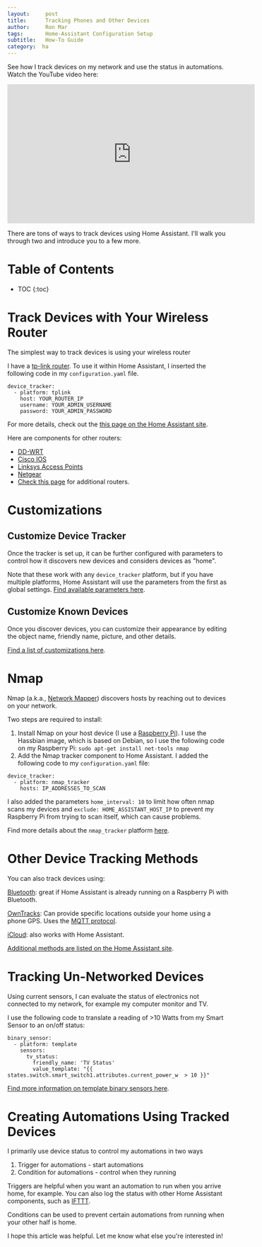 ```yaml
---
layout:     post
title:      Tracking Phones and Other Devices
author:     Ron Mar
tags: 		Home-Assistant Configuration Setup
subtitle:  	How-To Guide
category:  ha
---
```

<!-- Start Writing Below in Markdown -->

See how I track devices on my network and use the status in automations. Watch the YouTube video here:

<div align="center">
<iframe width="560" height="315"
src="https://www.youtube.com/embed/udt8MX86dcQ" frameborder="0" allowfullscreen>
</iframe>
</div>

There are tons of ways to track devices using Home Assistant. I'll walk you through two and introduce you to a few more.

<h1 id="TOC">Table of Contents</h1>

* TOC
{:toc}

# Track Devices with Your Wireless Router

The simplest way to track devices is using your wireless router 

I have a [tp-link router](http://amzn.to/2oqzG65). To use it within Home Assistant, I inserted the following code in my `configuration.yaml` file.

```
device_tracker:
  - platform: tplink
    host: YOUR_ROUTER_IP
    username: YOUR_ADMIN_USERNAME
    password: YOUR_ADMIN_PASSWORD
```

For more details, check out the [this page on the Home Assistant site](https://home-assistant.io/components/device_tracker.tplink/).

Here are components for other routers:

* [DD-WRT](https://home-assistant.io/components/device_tracker.ddwrt/)
* [Cisco IOS](https://home-assistant.io/components/device_tracker.cisco_ios/)
* [Linksys Access Points](https://home-assistant.io/components/device_tracker.linksys_ap/)
* [Netgear](https://home-assistant.io/components/device_tracker.netgear/)
* [Check this page](https://home-assistant.io/components/device_tracker/) for additional routers.

# Customizations

## Customize Device Tracker

Once the tracker is set up, it can be further configured with parameters to control how it discovers new devices and considers devices as "home".

Note that these work with any `device_tracker` platform, but if you have multiple platforms, Home Assistant will use the parameters from the first as global settings. [Find available parameters here](https://home-assistant.io/components/device_tracker/#configuring-a-device_tracker-platform). 

## Customize Known Devices

Once you discover devices, you can customize their appearance by editing the object name, friendly name, picture, and other details.

[Find a list of customizations here](https://home-assistant.io/components/device_tracker/#known_devicesyaml). 

# Nmap

Nmap (a.k.a., [Network Mapper](https://en.wikipedia.org/wiki/Nmap)) discovers hosts by reaching out to devices on your network.

Two steps are required to install:

1. Install Nmap on your host device (I use a [Raspberry Pi](http://amzn.to/2plPtjX)). I use the Hassbian image, which is based on Debian, so I use the following code on my Raspberry Pi: `sudo apt-get install net-tools nmap`
2. Add the Nmap tracker component to Home Assistant. I added the following code to my `configuration.yaml` file:

```
device_tracker:
  - platform: nmap_tracker
    hosts: IP_ADDRESSES_TO_SCAN
```

I also added the parameters `home_interval: 10` to limit how often nmap scans my devices and `exclude: HOME_ASSISTANT_HOST_IP` to prevent my Raspberry Pi from trying to scan itself, which can cause problems.

Find more details about the `nmap_tracker` platform [here](https://home-assistant.io/components/device_tracker.nmap_tracker/).

# Other Device Tracking Methods

You can also track devices using:

[Bluetooth](https://home-assistant.io/components/device_tracker.bluetooth_tracker/): great if Home Assistant is already running on a Raspberry Pi with Bluetooth.

[OwnTracks](https://home-assistant.io/components/device_tracker.owntracks/): Can provide specific locations outside your home using a phone GPS. Uses the [MQTT protocol](https://home-assistant.io/components/mqtt/).

[iCloud](https://home-assistant.io/components/device_tracker.icloud/): also works with Home Assistant.

[Additional methods are listed on the Home Assistant site](https://home-assistant.io/components/device_tracker/#configuring-a-device_tracker-platform).

# Tracking Un-Networked Devices

Using current sensors, I can evaluate the status of electronics not connected to my network, for example my computer monitor and TV.

I use the following code to translate a reading of >10 Watts from my Smart Sensor to an on/off status:

<div class="highlighter-rouge"><pre class="highlight"><code>binary_sensor:
  - platform: template 
    sensors:
      tv_status:
        friendly_name: 'TV Status'
        value_template: "{<code></code>{ states.switch.smart_switch1.attributes.current_power_w  > 10 }}"</code></pre>
</div>

[Find more information on template binary sensors here](https://home-assistant.io/components/binary_sensor.template/).

# Creating Automations Using Tracked Devices

I primarily use device status to control my automations in two ways

1. Trigger for automations - start automations
2. Condition for automations - control when they running

Triggers are helpful when you want an automation to run when you arrive home, for example. You can also log the status with other Home Assistant components, such as [IFTTT](https://home-assistant.io/components/ifttt/).

Conditions can be used to prevent certain automations from running when your other half is home.

I hope this article was helpful. Let me know what else you're interested in!